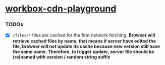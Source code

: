 [workbox-cdn-playground](https://dirkarnez.github.io/workbox-cdn-playground)
============================================================================
### TODOs
- [x]  `/files/*` files are cached for the first network fetching. **Browser will retrieve cached files by name, that means if server have edited the file, browser will not update its cache because new version still have the same name. Therefore, to trigger update, server file should be (re)named with version / random string suffix**
